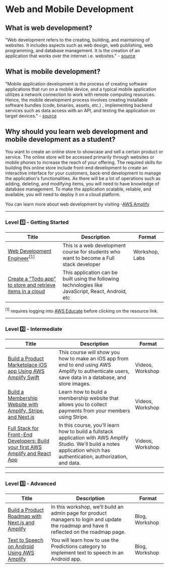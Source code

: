 # Web and Mobile Development

## What is web development?

"Web development refers to the creating, building, and maintaining of websites. It includes aspects such as web design, web publishing, web programming, and database management. It is the creation of an application that works over the internet i.e. websites." - [source](https://www.geeksforgeeks.org/web-development/)

## What is mobile development?

"Mobile application development is the process of creating software applications that run on a mobile device, and a typical mobile application utilizes a network connection to work with remote computing resources. Hence, the mobile development process involves creating installable software bundles (code, binaries, assets, etc.) , implementing backend services such as data access with an API, and testing the application on target devices." - [source](https://aws.amazon.com/mobile/mobile-application-development/)

## Why should you learn web development and mobile development as a student?

You want to create an online store to showcase and sell a certain product or service. The online store will be accessed primarily through websites or mobile phones to increase the reach of your offering. The required skills for building this online store include front-end development to create an interactive interface for your customers, back-end development to manage the application's functionalities. As there will be a lot of operations such as adding, deleting, and modifying items, you will need to have knowledge of database management. To make the application scalable, reliable, and available, you will need to deploy it on a cloud platform.

You can learn more about web development by visiting -[AWS Amplify](https://aws.amazon.com/amplify/)

---

### Level :one: - Getting Started

| Title                                                                                                           | Description                                                                                         | Format         |
|-----------------------------------------------------------------------------------------------------------------|-----------------------------------------------------------------------------------------------------|----------------|
| [Web Development Engineer](https://awseducate.instructure.com/courses/193)<sup>[1]</sup>                                      | This is a web development course for students who want to become a Full stack developer             | Workshop, Labs |
| [Create a “Todo app” to store and retrieve items in a cloud ](https://docs.amplify.aws/start/q/integration/js/) | This application can be built using the following technologies like JavaScript, React, Android, etc |                |

<sup>[1]</sup> requires logging into [AWS Educate](https://www.awseducate.com/student/s) before clicking on the resource link.


---

### Level :two: - Intermediate

| Title                                                                                                                                                        | Description                                                                                                                                                                    | Format           |
|--------------------------------------------------------------------------------------------------------------------------------------------------------------|--------------------------------------------------------------------------------------------------------------------------------------------------------------------------------|------------------|
| [Build a Product Marketplace iOS app Using AWS Amplify Swift](https://amplify.aws/learn/courses/Swift-Course-70a6d)                                          | This course will show you how to make an iOS app from end to end using AWS Amplify to authenticate users, save data in a database, and store images.                           | Videos, Workshop |
| [Build a Membership Website with Amplify, Stripe, and Next.js](https://amplify.aws/learn/courses/Build-a-Membership-Website-c61a0)                           | Learn how to build a membership website that allows you to collect payments from your members using Stripe.                                                                    | Videos, Workshop |
| [Full Stack for Front-End Developers: Build your first AWS Amplify and React App](https://amplify.aws/learn/courses/Fullstack-for-Frontend-Developers-e7319) | In this course, you'll learn how to build a fullstack application with AWS Amplify Studio. We'll build a notes application which has authentication, authorization, and data.  | Videos, Workshop |

---

### Level :three: - Advanced

| Title                                                                                                                                     | Description                                                                                                                                 | Format         |
|-------------------------------------------------------------------------------------------------------------------------------------------|---------------------------------------------------------------------------------------------------------------------------------------------|----------------|
| [Build a Product Roadmap with Next.js and Amplify](https://aws.amazon.com/blogs/mobile/build-a-product-roadmap-with-next-js-and-amplify/) | In this workshop, we’ll build an admin page for product managers to login and update the roadmap and have it reflected on the roadmap page. | Blog, Workshop |
| [Text to Speech on Android Using AWS Amplify](https://aws.amazon.com/blogs/mobile/text-to-speech-on-android-using-aws-amplify/)           | You will learn how to use the Predictions category to implement text to speech in an Android app.                                           | Blog, Workshop |